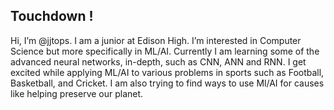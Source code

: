 ## Touchdown !

Hi, I’m @jjtops.  I am a junior at Edison High.
  I’m interested in Computer Science but more specifically in ML/AI.
  Currently I am learning some of the advanced neural networks, in-depth, such as CNN, ANN and RNN.
  I get excited while applying ML/AI to various problems in sports such as Football, Basketball, and Cricket. 
  I am also trying to find ways to use Ml/AI for causes like helping preserve our planet. 
<!---
jjtops/jjtops is a ✨ special ✨ repository because its `README.md` (this file) appears on your GitHub profile.
You can click the Preview link to take a look at your changes.
--->

